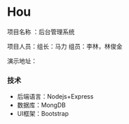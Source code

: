 # Hou
项目名称 ：后台管理系统

项目人员：组长：马力   组员：李林，林俊金

演示地址：

### 技术

- 后端语言：Nodejs+Express
- 数据库：MongDB
- UI框架：Bootstrap

